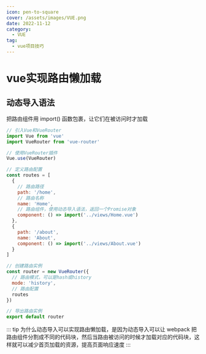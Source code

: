 ```yaml
---
icon: pen-to-square
cover: /assets/images/VUE.png
date: 2022-11-12
category:
  - VUE
tag:
  - vue项目技巧
---
```


#  vue实现路由懒加载

## 动态导入语法

把路由组件用 import() 函数包裹，让它们在被访问时才加载

```js
// 引入Vue和VueRouter
import Vue from 'vue'
import VueRouter from 'vue-router'

// 使用VueRouter插件
Vue.use(VueRouter)

// 定义路由配置
const routes = [
  {
    // 路由路径
    path: '/home',
    // 路由名称
    name: 'Home',
    // 路由组件，使用动态导入语法，返回一个Promise对象
    component: () => import('../views/Home.vue')
  },
  {
    path: '/about',
    name: 'About',
    component: () => import('../views/About.vue')
  }
]

// 创建路由实例
const router = new VueRouter({
  // 路由模式，可以是hash或history
  mode: 'history',
  // 路由配置
  routes
})

// 导出路由实例
export default router

```
::: tip 
为什么动态导入可以实现路由懒加载，是因为动态导入可以让 webpack 把路由组件分割成不同的代码块，然后当路由被访问的时候才加载对应的代码块，这样就可以减少首页加载的资源，提高页面响应速度
:::

